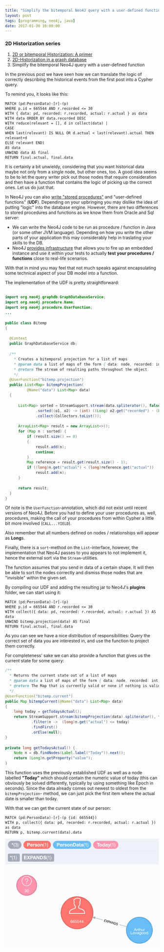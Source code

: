 ```yaml
---
title: "Simplify the bitemporal Neo4J query with a user-defined function"
layout: post
tags: [programming, neo4j, java]
date: 2017-01-30 10:00:00
---
```


### 2D Historization series
1. [2D or bitemporal Historization: A primer][1]
1. [2D-Historization in a graph database][2]
1. Simplify the bitemporal Neo4J query with a user-defined function

In the previous post we have seen how we can translate the logic of
correctly describing the historical events from the first post into a Cypher query.

To remind you, it looks like this:

```
MATCH (pd:PersonData)-[r]-(p) 
WHERE p.id = 665544 AND r.recorded <= 30
WITH { data: pd, recorded: r.recorded, actual: r.actual } as data
WITH data ORDER BY data.recorded DESC
WITH reduce(relevant = [], d in collect(data) | 
CASE 
WHEN last(relevant) IS NULL OR d.actual < last(relevant).actual THEN relevant+d 
ELSE relevant END) 
AS data
UNWIND data AS final 
RETURN final.actual, final.data
```

It is certainly a bit unwieldy, considering that you want historical data 
maybe not only from a single node, but other ones, too.
A good idea seems to be to let the query writer pick out those nodes that require
consideration and then have a function that contains the logic of picking up
the correct ones. Let us do just that.

In Neo4J you can also [write "stored procedures"][3] and "user-defined functions" (**UDF**).
Depending on your upbringing you may dislike the idea of putting "logic" into the
database engine. However, there are two differences to stored procedures and functions
as we know them from Oracle and Sql server:

* We can write the Neo4J code to be run as procedure / function in Java 
  (or some other JVM language). Depending on how you write the other parts
  of your application this may considerably help in traslating your skills to the
  DB.
* Neo4J [provides infrastructure][4] that allows you to fire up an embedded instance
  and use it within your tests to actually **test your procedures / functions**
  close to real-life scenarios.

With that in mind you may feel that not much speaks against encapsulating some
technical aspect of your DB model into a function.

The implementation of the UDF is pretty straightforward:

``` java

import org.neo4j.graphdb.GraphDatabaseService;
import org.neo4j.procedure.Name;
import org.neo4j.procedure.UserFunction;
...

public class Bitemp
{

  @Context
  public GraphDatabaseService db;

  /**
    * Creates a bitemporal projection for a list of maps
    * @param data a list of maps of the form { data: node, recorded: int, actual: int }
    * @return The stream of resulting paths throughout the object.
    */
  @UserFunction("bitemp.projection")
  public List<Map> bitempProjection(
          @Name("data") List<Map> data)
  {

      List<Map> sorted = StreamSupport.stream(data.spliterator(), false)
              .sorted((o1, o2) -> (int) ((Long) o2.get("recorded") - (Long) o1.get("recorded")))
              .collect(Collectors.toList());

      ArrayList<Map> result = new ArrayList<>();
      for (Map n : sorted) {
          if (result.size() == 0)
          {
              result.add(n);
              continue;
          }
          Map reference = result.get(result.size() - 1);
          if ((long)n.get("actual") < (long)reference.get("actual"))
              result.add(n);
      }

      return result;
  }
}
```

Of note is the  `UserFunction`-annotation, which did not exist until recent
versions of Neo4J.
Before you had to define your user procedures as, well, procedures, making the
call of your procedures from within Cypher a little bit more involved (`CALL...YIELD`).

Also remember that all numbers defined on nodes / relationships will appear as 
**Long**s.

Finally, there is a `sort`-method on the `List`-interface, however, the implementation
that Neo4J passes to you appears to not implement it, hence the external sort
via the `Stream`-utilities.

The function assumes that you send in data of a certain shape. It will then
be able to sort the nodes correctly and dismiss those nodes that are "invisible"
within the given set.

By compiling our UDF and adding the resulting jar to Neo4J's **plugins** folder,
we can start using it:

``` cypher
MATCH (pd:PersonData)-[r]-(p) 
WHERE p.id = 665544 AND r.recorded <= 30
WITH collect({ data: pd, recorded: r.recorded, actual: r.actual }) AS data
UNWIND bitemp.projection(data) AS final
RETURN final.actual, final.data
``` 

As you can see we have a nice distribution of responsibilities:
Query the correct set of data you are interested in, and use the function
to project them correctly.

For completeness' sake we can also provide a function that gives us the current
state for some query:

``` java
/**
  * Returns the current state out of a list of maps
  * @param data a list of maps of the form { data: node, recorded: int, actual: int }
  * @return The Map that is currently valid or none if nothing is valid right now.
  */
@UserFunction("bitemp.current")
public Map bitempCurrent(@Name("data") List<Map> data)
{
    long today = getTodaysActual();
    return StreamSupport.stream(bitempProjection(data).spliterator(), false)
            .filter(n ->  (long)n.get("actual") <= today)
            .findFirst()
            .orElse(null);
}

private long getTodaysActual() {
    Node n = db.findNodes(Label.label("Today")).next();
    return (Long)n.getProperty("value");
}
```

This function uses the previously established UDF as well as a node labelled
**"Today"** which should contain the numeric value of today (this can obviously
be solved differently, typically by using something like Epoch in seconds).
Since the data already comes out newest to oldest from the `bitempProjection`-
method, we can just pick the first item where the actual date is smaller than
today.

With that we can get the current state of our person:

```
MATCH (pd:PersonData)-[r]-(p {id: 665544})
WITH p, collect({ data: pd, recorded: r.recorded, actual: r.actual }) as data
RETURN p, bitemp.current(data).data
```

![](/assets/2DHistory6.png)


[1]: /2016/12/18/2d-or-bitemporal-historization-a-primer
[2]: /2017/01/27/2d-historization-in-a-graph-database
[3]: http://neo4j.com/docs/developer-manual/current/extending-neo4j/procedures/
[4]: http://neo4j.com/docs/developer-manual/current/extending-neo4j/procedures/#_writing_integration_tests